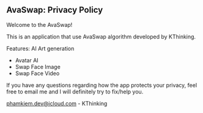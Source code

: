 ## AvaSwap: Privacy Policy

Welcome to the AvaSwap!

This is an application that use AvaSwap algorithm developed by KThinking.

Features: AI Art generation
- Avatar AI 
- Swap Face Image
- Swap Face Video 

If you have any questions regarding how the app protects your privacy, feel free to email me and I will definitely try to fix/help you.

phamkiem.dev@icloud.com - KThinking
